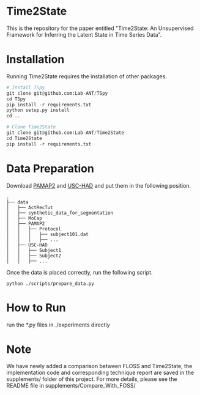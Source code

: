# Time2State

This is the repository for the paper entitled "Time2State: An Unsupervised Framework for Inferring the Latent State in Time Series Data".

# Installation

Running Time2State requires the installation of other packages.

```python
# Install TSpy
git clone git@github.com:Lab-ANT/TSpy
cd TSpy
pip install -r requirements.txt
python setup.py install
cd ..

# Clone Time2State
git clone git@github.com:Lab-ANT/Time2State
cd Time2State
pip install -r requirements.txt
```

# Data Preparation

Download [PAMAP2](http://www.pamap.org/demo.html) and [USC-HAD](http://sipi.usc.edu/had/) and put them in the following position. 

```
.
├── data
│   ├── ActRecTut
│   ├── synthetic_data_for_segmentation
│   ├── MoCap
│   ├── PAMAP2
│   │   ├── Protocol
│   │   │   ├── subject101.dat
│   │   │   ├── ...
│   ├── USC-HAD
│   │   ├── Subject1
│   │   ├── Subject2
│   │   ├── ...
```

Once the data is placed correctly, run the following script.
```
python ./scripts/prepare_data.py
```

# How to Run

run the *.py files in ./experiments directly

# Note

We have newly added a comparison between FLOSS and Time2State, the implementation code and corresponding technique report are saved in the supplements/ folder of this project. For more details, please see the README file in supplements/Compare_With_FOSS/
